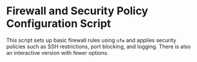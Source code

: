 # Firewall and Security Policy Configuration Script

This script sets up basic firewall rules using `ufw` and applies security policies such as SSH restrictions, port blocking, and logging. There is also an interactive version with fewer options. 

